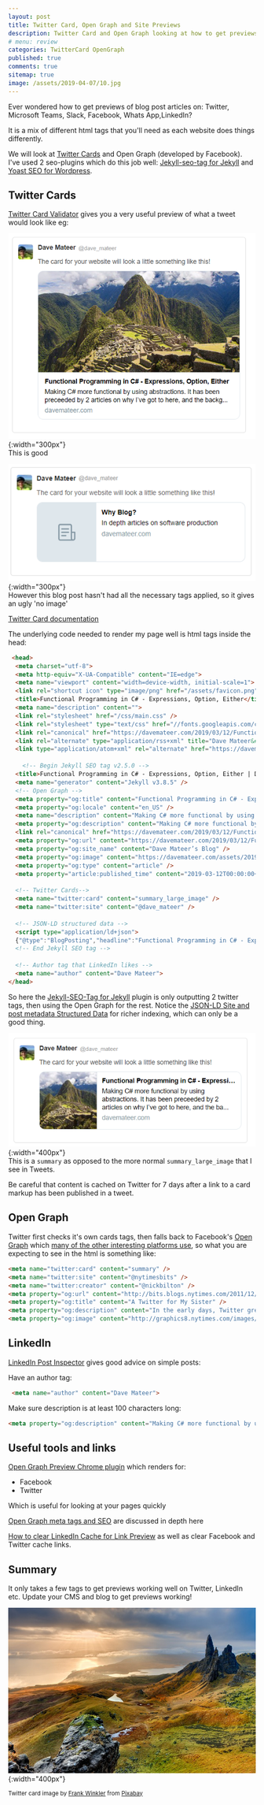 ```yaml
---
layout: post
title: Twitter Card, Open Graph and Site Previews
description: Twitter Card and Open Graph looking at how to get previews working in Twitter, Teams, Slack, Facebook, WhatsApp, LinkedIn. Also looking at the jekyll-seo-tag and yoast plugin. 
# menu: review
categories: TwitterCard OpenGraph
published: true 
comments: true
sitemap: true
image: /assets/2019-04-07/10.jpg
---
```


Ever wondered how to get previews of blog post articles on: Twitter, Microsoft Teams, Slack, Facebook, Whats App,LinkedIn?

It is a mix of different html tags that you'll need as each website does things differently. 

We will look at [Twitter Cards](https://developer.twitter.com/en/docs/tweets/optimize-with-cards/guides/getting-started) and Open Graph (developed by Facebook). I've used 2 seo-plugins which do this job well: [Jekyll-seo-tag for Jekyll](https://github.com/jekyll/jekyll-seo-tag) and [Yoast SEO for Wordpress](https://yoast.com/wordpress/plugins/seo/).
 
## Twitter Cards
 [Twitter Card Validator](https://cards-dev.twitter.com/validator) gives you a very useful preview of what a tweet would look like eg:

![alt text](/assets/2019-04-07/1.png "Well formed Twitter Card preview"){:width="300px"}   
This is good


![alt text](/assets/2019-04-07/3.png "Badly formed Twitter Card preview"){:width="300px"}     
However this blog post hasn't had all the necessary tags applied, so it gives an ugly 'no image'

[Twitter Card documentation](https://developer.twitter.com/en/docs/tweets/optimize-with-cards/guides/getting-started)

The underlying code needed to render my page well is html tags inside the head:

```html
 <head>
  <meta charset="utf-8">
  <meta http-equiv="X-UA-Compatible" content="IE=edge">
  <meta name="viewport" content="width=device-width, initial-scale=1">
  <link rel="shortcut icon" type="image/png" href="/assets/favicon.png">
  <title>Functional Programming in C# - Expressions, Option, Either</title>
  <meta name="description" content="">
  <link rel="stylesheet" href="/css/main.css" /> 
  <link rel="stylesheet" type="text/css" href="//fonts.googleapis.com/css?family=Open+Sans" />
  <link rel="canonical" href="https://davemateer.com/2019/03/12/Functional-Programming-in-C-Sharp-Expressions-Options-Either">
  <link rel="alternate" type="application/rss+xml" title="Dave Mateer&#39;s Blog" href="https://davemateer.com/feed.xml">
  <link type="application/atom+xml" rel="alternate" href="https://davemateer.com/feed.xml" title="Dave Mateer's Blog" />

    <!-- Begin Jekyll SEO tag v2.5.0 -->
  <title>Functional Programming in C# - Expressions, Option, Either | Dave Mateer’s Blog</title>
  <meta name="generator" content="Jekyll v3.8.5" />
  <!-- Open Graph -->
  <meta property="og:title" content="Functional Programming in C# - Expressions, Option, Either" />
  <meta property="og:locale" content="en_US" />
  <meta name="description" content="Making C# more functional by using abstractions. It has been preceeded by 2 articles on why I’ve got to here, and the background reasons behind trying functional programming in C#." />
  <meta property="og:description" content="Making C# more functional by using abstractions. It has been preceeded by 2 articles on why I’ve got to here, and the background reasons behind trying functional programming in C#." />
  <link rel="canonical" href="https://davemateer.com/2019/03/12/Functional-Programming-in-C-Sharp-Expressions-Options-Either" />
  <meta property="og:url" content="https://davemateer.com/2019/03/12/Functional-Programming-in-C-Sharp-Expressions-Options-Either" />
  <meta property="og:site_name" content="Dave Mateer’s Blog" />
  <meta property="og:image" content="https://davemateer.com/assets/2019-04-05/2.jpg" />
  <meta property="og:type" content="article" />
  <meta property="article:published_time" content="2019-03-12T00:00:00+00:00" />

  <!-- Twitter Cards-->
  <meta name="twitter:card" content="summary_large_image" />
  <meta name="twitter:site" content="@dave_mateer" />

  <!-- JSON-LD structured data -->
  <script type="application/ld+json">
  {"@type":"BlogPosting","headline":"Functional Programming in C# - Expressions, Option, Either","url":"https://davemateer.com/2019/03/12/Functional-Programming-in-C-Sharp-Expressions-Options-Either","dateModified":"2019-03-12T00:00:00+00:00","datePublished":"2019-03-12T00:00:00+00:00","mainEntityOfPage":{"@type":"WebPage","@id":"https://davemateer.com/2019/03/12/Functional-Programming-in-C-Sharp-Expressions-Options-Either"},"image":"https://davemateer.com/assets/2019-04-05/2.jpg","description":"Making C# more functional by using abstractions. It has been preceeded by 2 articles on why I’ve got to here, and the background reasons behind trying functional programming in C#.","@context":"http://schema.org"}</script>
  <!-- End Jekyll SEO tag -->

  <!-- Author tag that LinkedIn likes -->
  <meta name="author" content="Dave Mateer">
</head>
```
So here the [Jekyll-SEO-Tag for Jekyll](https://github.com/jekyll/jekyll-seo-tag) plugin is only outputting 2 twitter tags, then using the Open Graph for the rest. Notice the [JSON-LD Site and post metadata Structured Data](https://developers.google.com/search/docs/guides/intro-structured-data) for richer indexing, which can only be a good thing.


![alt text](/assets/2019-04-07/2.png "Summary style"){:width="400px"}   
This is a `summary` as opposed to the more normal `summary_large_image` that I see in Tweets.

Be careful that content is cached on Twitter for 7 days after a link to a card markup has been published in a tweet.

## Open Graph
Twitter first checks it's own cards tags, then falls back to Facebook's [Open Graph](http://ogp.me/) which [many of the other interesting platforms use](https://stackoverflow.com/questions/10397510/do-services-other-than-facebook-use-open-graph), so what you are expecting to see in the html is something like:  


```html
<meta name="twitter:card" content="summary" />
<meta name="twitter:site" content="@nytimesbits" />
<meta name="twitter:creator" content="@nickbilton" />
<meta property="og:url" content="http://bits.blogs.nytimes.com/2011/12/08/a-twitter-for-my-sister/" />
<meta property="og:title" content="A Twitter for My Sister" />
<meta property="og:description" content="In the early days, Twitter grew so quickly that it was almost impossible to add new features because engineers spent their time trying to keep the rocket ship from stalling." />
<meta property="og:image" content="http://graphics8.nytimes.com/images/2011/12/08/technology/bits-newtwitter/bits-newtwitter-tmagArticle.jpg" />
```


## LinkedIn
[LinkedIn Post Inspector](https://www.linkedin.com/post-inspector/) gives good advice on simple posts:

Have an author tag:  
```html
 <meta name="author" content="Dave Mateer">
```
Make sure description is at least 100 characters long:
```html
<meta property="og:description" content="Making C# more functional by using abstractions. It has been preceeded by 2 articles on why I’ve got to here, and the background reasons behind trying functional programming in C#." />
```

## Useful tools and links
[Open Graph Preview Chrome plugin](https://chrome.google.com/webstore/detail/open-graph-preview/ehaigphokkgebnmdiicabhjhddkaekgh?hl=en) which renders for:
- Facebook
- Twitter

Which is useful for looking at your pages quickly  

[Open Graph meta tags and SEO](https://neilpatel.com/blog/open-graph-meta-tags/) are discussed in depth here

[How to clear LinkedIn Cache for Link Preview](https://woorkup.com/linkedin-cache/) as well as clear Facebook and Twitter cache links.  


## Summary
It only takes a few tags to get previews working well on Twitter, LinkedIn etc. Update your CMS and blog to get previews working!   



![alt text](/assets/2019-04-07/10.jpg "Isle of Skye, Scotland"){:width="400px"}
<!-- ![alt text](/assets/2019-04-07/10.jpg ""){:width="300px"}    -->

<sup>Twitter card image by <a href="https://pixabay.com/users/FrankWinkler-64960/?utm_source=link-attribution&amp;utm_medium=referral&amp;utm_campaign=image&amp;utm_content=540115">Frank Winkler</a> from <a href="https://pixabay.com/?utm_source=link-attribution&amp;utm_medium=referral&amp;utm_campaign=image&amp;utm_content=540115">Pixabay</a></sup>